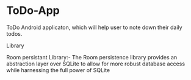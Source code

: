 # ToDo-App
ToDo Android applicaton, which will help user to note down their daily todos.

Library

Room persistant Library:- The Room persistence library provides an abstraction layer over SQLite to allow for more robust database access while harnessing the full power of SQLite
